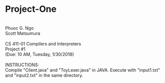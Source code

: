 # Project-One
<br>
Phuoc G. Ngo<br>
Scott Matsumura<br>
<br>
CS 411-01 Compilers and Interpreters<br>
Project #1<br>
(Due: 10 AM, Tuesday, 1/30/2018)<br>
<br>
INSTRUCTIONS:<br>
Compile "Client.java" and "ToyLexer.java" in JAVA.  Execute with "input1.txt" and "input2.txt" in the same directory.<br>
